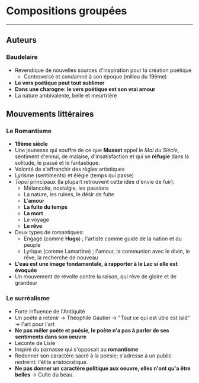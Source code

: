 # Compositions groupées
---
## Auteurs
### Baudelaire
* Revendique de nouvelles sources d'inspiration pour la création poétique
	* Controversé et condamné à son époque (milieu du 19ème)
* **Le vers poétique peut tout sublimer**
* **Dans une charogne: le vers poétique est son vrai amour**
* La nature ambivalente, belle et meurtrière

## Mouvements littéraires
### Le Romantisme

* **19ème siècle**
* Une jeunesse qui souffre de ce que **Musset** appel le *Mal du Siècle*, sentiment d'ennui, de malaise, d'insatisfaction et qui se **réfugie** dans la solitude, le passé et le fantastique.
* Volonté de s'affranchir des règles artistiques
* Lyrisme (sentiments) et élégie (temps qui passe)
* *Topoï* principaux (la plupart retrouvent cette idée d'envie de fuir):
	* Mélancolie, nostalgie, les passions
	* La nature, les ruines, le désir de fuite
	* **L'amour**
	* **La fuite du temps**
	* **La mort**
	* Le voyage 
	* **Le rêve**
* Deux types de romantiques:
	* Engagé (comme **Hugo**) ; l'artiste comme guide de la nation et du peuple
	* Lyrique (comme Lamartine) ; l'amour, la communion avec le divin, le rêve, la recherche de nouveau
* **L'eau est une image fondamentale, à rapporter à le Lac si elle est évoquée** 
* Un mouvement de révolte contre la raison, qui rêve de gloire et de grandeur

### Le surréalisme
* Forte influence de l'Antiquité
* Un poète à retenir -> Théophile Gautier -> "Tout ce qui est utile est laid" -> l'art pour l'art
* **Ne pas mêler poète et poésie, le poète n'a pas à parler de ses sentiments dans son oeuvre**
* Leconte de Lisle
* Inspiré du parnasse qui s'opposait au **romantisme**
* Redonner son caractère sacré à la poésie; s'adresse à un public restreint: l'élite aristocratique.
* **Ne pas donner un caractère politique aux oeuvre, elles n'ont qu'a être belles** -> Culte du beau.

